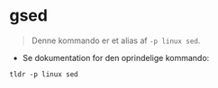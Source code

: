 # gsed

> Denne kommando er et alias af `-p linux sed`.

- Se dokumentation for den oprindelige kommando:

`tldr -p linux sed`
